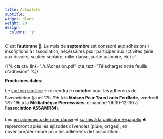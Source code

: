```yaml
---
title: Actualité
subtitle:
widget: blank
weight: 20
design:
  columns: '1'
---
```


C'est l'<b>automne</b> 🍂. Le mois de <b>septembre</b> est consacré aux adhésions</b> / inscriptions à l'association, nécéssaires pour participer aux activités (aide aux devoirs, soutien scolaire, roller danse, sortie patinoire, etc) ✅. 

{{% cta cta_link="./u/Adhesion.pdf" cta_text="Télécharger notre feuille d'adhésion" %}}

<b>Prochaines dates</b>:

Le [soutien scolaire](https://www.mathsetmaryam.fr/asso/soutien-scolaire-montpellier/) ⭐ reprendra en <b>octobre</b> pour les adhérents de l'association (jeudi 17h-19h à la <b>Maison Pour Tous Louis Feuillade</b>, vendredi 17h-19h à la <b>Médiathèque Pierresvives</b>, dimanche 10h30-12h30 à l'<b>association ASSAMR34</b>).

Les [entrainements de roller danse](https://www.mathsetmaryam.fr/c/roller/) et [sorties à la patinoire Vegapolis](https://www.vegapolis.fr/pistes-2/) ⛸️ reprendront après les épisodes cévenoles (pluie, orages), en novembre/décembre pour les adhérents de l'association.